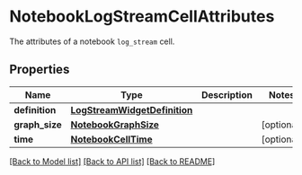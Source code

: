 # NotebookLogStreamCellAttributes

The attributes of a notebook `log_stream` cell.

## Properties

| Name           | Type                                                          | Description | Notes      |
| -------------- | ------------------------------------------------------------- | ----------- | ---------- |
| **definition** | [**LogStreamWidgetDefinition**](LogStreamWidgetDefinition.md) |             |
| **graph_size** | [**NotebookGraphSize**](NotebookGraphSize.md)                 |             | [optional] |
| **time**       | [**NotebookCellTime**](NotebookCellTime.md)                   |             | [optional] |

[[Back to Model list]](README.md#documentation-for-models) [[Back to API list]](README.md#documentation-for-api-endpoints) [[Back to README]](README.md)
